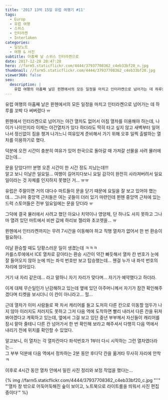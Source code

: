 ```yaml
---
title: '2017 13박 15일 유럽 여행기 ​#11'
tags:
  - Europ
  - 유럽 여행
  - 스위스
  - 인터라켄
  - Interlaken
categories:
  - 일상노트
  - 여행 & 사진
subtitle: 아홉째 날 스위스 인터라켄으로
date: 2017-12-28 20:47:28
hero: //farm5.staticflickr.com/4444/37937708362_c4eb33bf20_n.jpg
thumbnail: //farm5.staticflickr.com/4444/37937708362_c4eb33bf20.jpg
viewer360: false
seo:
  description: |
    유럽 여행의 아홉째 날은 뮌헨에서의 모든 일정을 마치고 인터라켄으로 넘어가는 데 하루를 꼬박 다 써버렸다 ㅠ
---
```



유럽 여행의 아홉째 날은 뮌헨에서의 모든 일정을 마치고 인터라켄으로 넘어가는 데 하루를 꼬박 다
써버렸다 ㅠ

뮌헨에서 인터라켄으로 넘어가는 야간 열차도 없어서 아침 열차를 이용해야 하는데, 나이가 나이인지라
이제는 야간열차가 있다 하더라도 딱히 타고 싶지 않고 새벽부터 일어나서 정신없이 짐을 챙겨 나가느니
여유있게 준비해서 가기 위해 오후 일찍 출발하는 열차를 이용하기로 했다.

덕분에 오전 시간이 충분히 여유가 있어 한국으로 돌아갈 때 가져갈 선물을 사려 뮬러에 갔는데...

문을 닫았다!!!! 분명 오픈 시간이 한 시간 정도 지났는데!!!  <br>
알고 보니 이날은 일요일... 여행이 길어지다보니 요일 감각이 완전히 사라져버려서 일요일이라는 것
자체를 인지하지 못했던 거... ㅠㅠ

유럽은 주말이면 거의 대다수 마트들이 문을 닫기 때문에 요일을 잘 보고 있어야 했는데... 그나마
중앙역 근처들은 여는 곳들이 더러 있기 마련인데 뮌헨 중앙역 근처에 있는 드럭 스토어들은
전부 일요일에는 문을 닫더라 ㅠ

그덕에 결국 뮬러에서 사려고 했던 아요나 치약이나 영양제, 단 하나도 사지 못하고 그나마 열려 있던
마트에서 비싼 값에 하리보 젤리와 초코렛을... ㅠ

뮌헨에서 인터라켄까지는 무려 7시간을 이동해야 하고 직행 열차가 없어서 한 번 환승이 필요하다.

이날 환승할 때도 당황스러운 일이 생겼는데 ㅋㅋㅋ <br>
카를스루에에서 ICE 열차로 갈아타는 환승 시간이 약간 빠듯해서 열차 칸 번호가 눈에 잘 들어오지
않아 눈에 띄는 좌석 번호만 보고 탑승했는데... 웬걸 누가 내 좌석 번호의 자리에 앉아있다.

거기 내 자리 같은데... 라고 말하니 자기 자리가 맞다며... 자기가 예약했다고 하더라.

이게 대체 무슨일인가 난감해하고 있는데 옆에 있던 아주머니께서 자기가 잠깐 확인해주겠다며 티켓을
보시더니 이 칸이 아니라고... 헐...

근데 열차가 이미 사람들로 꽉 차서 캐리어를 들고 도저히 다른 칸으로 이동할 엄두가 나지 않아
이러지도 저러지도 못하고 그저 다음 역에 도착하면 빨리 내러서 다른 칸을 뒤져봐야겠다고 계획하고
있는데, 옆에서 그걸 보고 있던 중년 부부께서 자신들이 캐리어를 잠시 맡아 줄테니 다른 칸 넘어가서
한 번 확인해 보라고 해주셔서 다행히 다음 역에서 내리기 전에 위치를 확인할 수 있었다.

알고보니, 이 열차는 각 열차칸마다 좌석번호가 1부터 다시 시작하는 그런 열차였더라는... <br>
그 부부 덕분에 다음 역에서 정차하는 2분 동안 후다닥 칸을 옮겨타 무사히 자리에 안착 ㅋ

이후로 4시간 동안 열차 안에서 밀린 사진 정리와 보정 작업을 했다는...

<p>
  {% img //farm5.staticflickr.com/4444/37937708362_c4eb33bf20_c.jpg "''" "'열차 창 밖으로 어둑어둑해진 숲이 보이고, 노트북으로 라이트룸을 띄워서 사진 편집 중이다'" %}
</p>
